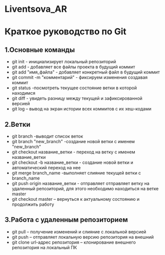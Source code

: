 # Liventsova_AR
 # Краткое руководство по Git
 ## 1.Основные команды
 * git init - инициализирует локальный репозиторий
  * git add - добавляет все файлы проекта в будущий коммит
  * git add "имя_файла" - добавляет конкретный файл в будущий коммит
  * git commit -m "комментарий" - фиксируем изменения создавая коммит
 * git status -посмотреть текущее состояние ветки в которой находимся
 * git diff - увидеть разницу между текущей и зафиксированной версией
 * git log – вывод на экран истории всех коммитов с их хеш-кодами
  ## 2.Ветки
  * git branch -выводит список веток
 * git branch "new_branch" -создание новой ветки с именем "new_branch"
 * git checkout название_ветки - переход на ветку с именем название_ветки
 * git checkout -b название_ветки -  создание новой ветки и  автоматический переход на нее
  * git merge branch_name -выполняет слияние текущей ветки с branch_name
  * git push origin название_ветки - отправляет отправляет ветку на удаленный репозиторий, для этого необходимо находиться на ветке master
 * git checkout master – вернуться к актуальному состоянию и продолжить работу
 ## 3.Работа с удаленным репозиторием
 * git pull – получение изменений и слияние с локальной версией
 * git push – отправляет локальную версию репозитория на внешний
 * git clone url-адрес репозитория – клонирование внешнего репозитория на локальный ПК